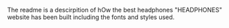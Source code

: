 The readme is a descirpition of hOw the best headphones "HEADPHONES" website has been built including the fonts and styles used.